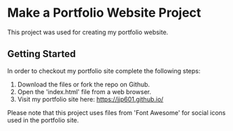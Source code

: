 # Make a Portfolio Website Project

This project was used for creating my portfolio website.

## Getting Started

In order to checkout my portfolio site complete the following steps:

1. Download the files or fork the repo on Github.
2. Open the 'index.html' file from a web browser.
3. Visit my portfolio site here: https://jjp601.github.io/

Please note that this project uses files from 'Font Awesome' for social icons used in the portfolio site.
